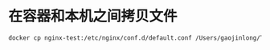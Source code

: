# 在容器和本机之间拷贝文件

```bash
docker cp nginx-test:/etc/nginx/conf.d/default.conf /Users/gaojinlong/ThisMac/coding/docker/nginx
```